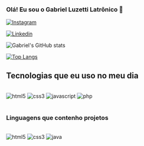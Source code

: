 
### Olá! Eu sou o Gabriel Luzetti Latrônico 👋

[![Instagram](https://img.shields.io/badge/Instagram-E4405F?style=for-the-badge&logo=instagram&logoColor=white)](https://instagram.com/gabriel.luzetti)

[![Linkedin](https://img.shields.io/badge/LinkedIn-0077B5?style=for-the-badge&logo=linkedin&logoColor=white)](https://www.linkedin.com/in/gabrielluzetti/)

![Gabriel's GitHub stats](https://github-readme-stats.vercel.app/api?username=gabrielluzetti&show_icons=true&theme=radical)

[![Top Langs](https://github-readme-stats.vercel.app/api/top-langs/?username=gabrielluzetti&layout=donut)](https://github.com/gabrielluzetti/github-readme-stats)

## Tecnologias que eu uso no meu dia

<div style="display: inline_block"><br/>
 <img alaign="center" alt="html5" src="https://img.shields.io/badge/HTML5-E34F26?style=for-the-badge&logo=html5&logoColor=white" />
 <img alaign="center" alt="css3" src="https://img.shields.io/badge/CSS3-1572B6?style=for-the-badge&logo=css3&logoColor=white" />
 <img alaign="center" alt="javascript" src="https://img.shields.io/badge/JavaScript-323330?style=for-the-badge&logo=javascript&logoColor=F7DF1E" />
 <img alaign="center" alt="php" src="https://img.shields.io/badge/PHP-777BB4?style=for-the-badge&logo=php&logoColor=white" />
 </div><br>

 ### Linguagens que contenho projetos
 <div style="display: inline_block"><br/>
 <img alaign="center" alt="html5" src="https://img.shields.io/badge/HTML5-E34F26?style=for-the-badge&logo=html5&logoColor=white" />
 <img alaign="center" alt="css3" src="https://img.shields.io/badge/CSS3-1572B6?style=for-the-badge&logo=css3&logoColor=white" />
 <img alaign="center" alt="java" src="https://img.shields.io/badge/Java-ED8B00?style=for-the-badge&logo=openjdk&logoColor=white" />

 </div><br>

